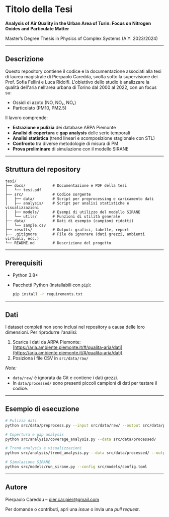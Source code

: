 # Titolo della Tesi

**Analysis of Air Quality in the Urban Area of Turin: Focus on Nitrogen Oxides and Particulate Matter**

Master’s Degree Thesis in Physics of Complex Systems (A.Y. 2023/2024)

---

## Descrizione

Questo repository contiene il codice e la documentazione associati alla tesi di laurea magistrale di Pierpaolo Caredda, svolta sotto la supervisione dei Prof. Sofia Fellini e Luca Ridolfi. L'obiettivo dello studio è analizzare la qualità dell'aria nell’area urbana di Torino dal 2000 al 2022, con un focus su:

* Ossidi di azoto (NO, NO₂, NOₓ)
* Particolato (PM10, PM2.5)

Il lavoro comprende:

* **Estrazione e pulizia** dei database ARPA Piemonte
* **Analisi di copertura** e **gap analysis** delle serie temporali
* **Analisi statistica** (trend lineari e scomposizione stagionale con STL)
* **Confronto** tra diverse metodologie di misura di PM
* **Prova preliminare** di simulazione con il modello SIRANE

---

## Struttura del repository

```
tesi/
├── docs/            # Documentazione e PDF della tesi
│   └── tesi.pdf
├── src/             # Codice sorgente
│   ├── data/        # Script per preprocessing e caricamento dati
│   ├── analysis/    # Script per analisi statistiche e visualizzazioni
│   ├── models/      # Esempi di utilizzo del modello SIRANE
│   └── utils/       # Funzioni di utilità generale
├── data/            # Dati di esempio (campioni ridotti)
│   └── sample.csv
├── results/         # Output: grafici, tabelle, report
├── .gitignore       # File da ignorare (dati grezzi, ambienti virtuali, ecc.)
└── README.md        # Descrizione del progetto
```

---

## Prerequisiti

* Python 3.8+
* Pacchetti Python (installabili con `pip`):

  ```bash
  pip install -r requirements.txt
  ```

---

## Dati

I dataset completi non sono inclusi nel repository a causa delle loro dimensioni. Per riprodurre l'analisi:

1. Scarica i dati da ARPA Piemonte: [https://aria.ambiente.piemonte.it/#/qualita-aria/dati](https://aria.ambiente.piemonte.it/#/qualita-aria/dati)
2. Posiziona i file CSV in `src/data/raw/`

*Note:*

* `data/raw/` è ignorata da Git e contiene i dati grezzi.
* In `data/processed/` sono presenti piccoli campioni di dati per testare il codice.

---

## Esempio di esecuzione

```bash
# Pulizia dati
python src/data/preprocess.py --input src/data/raw/ --output src/data/processed/

# Copertura e gap analysis
python src/analysis/coverage_analysis.py --data src/data/processed/

# Trend analysis e visualizzazioni
python src/analysis/trend_analysis.py --data src/data/processed/ --output results/

# Simulazione SIRANE
python src/models/run_sirane.py --config src/models/config.toml
```

---

## Autore

Pierpaolo Careddu – [pier.car.pier@gmail.com](mailto:pier.car.pier@gmail.com)

Per domande o contributi, apri una *issue* o invia una *pull request*.

